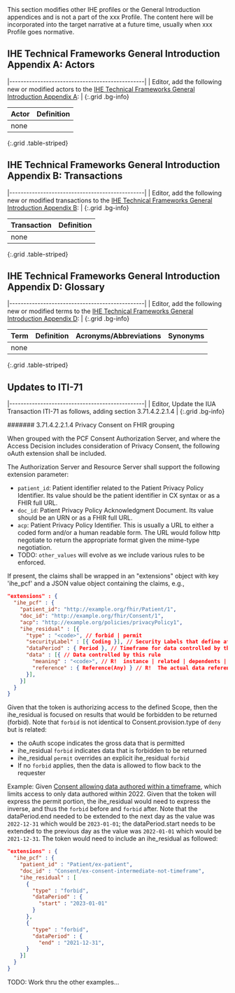 <div markdown="1" class="stu-note">
This section modifies other IHE profiles or the General Introduction appendices and is not a part of the xxx Profile. The content here will be incorporated into the target narrative at a future time, usually when xxx Profile goes normative.
</div>

## IHE Technical Frameworks General Introduction Appendix A: Actors

|------------------------------------------------|
| Editor, add the following new or modified actors to the [IHE Technical Frameworks General Introduction Appendix A](https://profiles.ihe.net/GeneralIntro/ch-A.html): |
{:.grid .bg-info}

| Actor                         | Definition                                                                                |
| ----------------------------- | ------------------------------------------------------------------------------------------|
| none |  |
{:.grid .table-striped}



## IHE Technical Frameworks General Introduction Appendix B: Transactions

|------------------------------------------------|
| Editor, add the following new or modified transactions to the [IHE Technical Frameworks General Introduction Appendix B](https://profiles.ihe.net/GeneralIntro/ch-B.html): |
{:.grid .bg-info}


| Transaction                    | Definition                                                                              |
| ------------------------------ | --------------------------------------------------------------------------------------- |
| none |  |
{:.grid .table-striped}

## IHE Technical Frameworks General Introduction Appendix D: Glossary

|------------------------------------------------|
| Editor, add the following new or modified terms to the [IHE Technical Frameworks General Introduction Appendix D](https://profiles.ihe.net/GeneralIntro/ch-D.html): |
{:.grid .bg-info}

| Term                         | Definition                                                    | Acronyms/Abbreviations | Synonyms    |
| ---------------------------- | --------------------------------------------------------------| -----------------------| ------------|
| none |  |
{:.grid .table-striped}

## Updates to ITI-71

|------------------------------------------------|
| Editor, Update the IUA Transaction ITI-71 as follows, adding section 3.71.4.2.2.1.4 |
{:.grid .bg-info}

####### 3.71.4.2.2.1.4 Privacy Consent on FHIR grouping

When grouped with the PCF Consent Authorization Server, and where the Access Decision includes consideration of Privacy Consent, the following oAuth extension shall be included.

The Authorization Server and Resource Server shall support the following extension parameter:

- `patient_id`: Patient identifier related to the Patient Privacy Policy Identifier. Its value should  be the patient identifier in CX syntax or as a FHIR full URL.
- `doc_id`: Patient Privacy Policy Acknowledgment Document. Its value should  be an URN or as a FHIR full URL.
- `acp`: Patient Privacy Policy Identifier. This is usually a URL to either a coded form and/or a human readable form. The URL would follow http negotiate to return the appropriate format given the mime-type negotiation.
- TODO: `other_values` will evolve as we include various rules to be enforced.

If present, the claims shall be wrapped in an "extensions" object with key 'ihe_pcf' and a JSON value object containing the claims, e.g.,

```json
"extensions" : {  
  "ihe_pcf" : {  
    "patient_id": "http://example.org/fhir/Patient/1",
    "doc_id": "http://example.org/fhir/Consent/1",
    "acp": "http://example.org/policies/privacyPolicy1",
    "ihe_residual" : [{
      "type" : "<code>", // forbid | permit
      "securityLabel" : [{ Coding }], // Security Labels that define affected resources
      "dataPeriod" : { Period }, // Timeframe for data controlled by this rule
      "data" : [{ // Data controlled by this rule
        "meaning" : "<code>", // R!  instance | related | dependents | authoredby
        "reference" : { Reference(Any) } // R!  The actual data reference
      }],
    }]
  }
}
```

Given that the token is authorizing access to the defined Scope, then the ihe_residual is focused on results that would be forbidden to be returned (forbid). Note that `forbid` is not identical to Consent.provision.type of `deny` but is related:
- the oAuth scope indicates the gross data that is permitted
- ihe_residual `forbid` indicates data that is forbidden to be returned
- ihe_residual `permit` overrides an explicit ihe_residual `forbid`
- If no `forbid` applies, then the data is allowed to flow back to the requester

Example: Given [Consent allowing data authored within a timeframe](Consent-ex-consent-intermediate-timeframe.html), which limits access to only data authored within 2022. Given that the token will express the permit portion, the ihe_residual would need to express the inverse, and thus the `forbid` before and `forbid` after. Note that the dataPeriod.end needed to be extended to the next day as the value was `2022-12-31` which would be `2023-01-01`; the dataPeriod.start needs to be extended to the previous day as the value was `2022-01-01` which would be `2021-12-31`.  The token would need to include an ihe_residual as followed:

```json
"extensions" : {
  "ihe_pcf" : {
    "patient_id" : "Patient/ex-patient",
    "doc_id" : "Consent/ex-consent-intermediate-not-timeframe",
    "ihe_residual" : [
      {
        "type" : "forbid",
        "dataPeriod" : {
          "start" : "2023-01-01"
        }
      },
      {
        "type" : "forbid",
        "dataPeriod" : {
          "end" : "2021-12-31",
      }
    }]
  }
}
```

TODO: Work thru the other examples...
